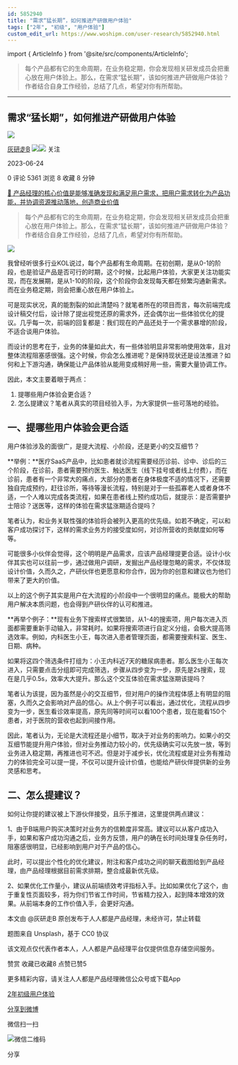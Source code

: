 ```yaml
---
id: 5852940
title: "需求“猛长期”，如何推进产研做用户体验"
tags: ["2年", "初级", "用户体验"]
custom_edit_url: https://www.woshipm.com/user-research/5852940.html
---
```

import { ArticleInfo } from '@site/src/components/ArticleInfo';

<ArticleInfo
    author="灰研走B"
    authorLink="https://www.woshipm.com/u/1505024"
    published="2023-06-24"
    views={5361}
    comments={0}
    collects={8}
/>

> 每个产品都有它的生命周期，在业务稳定期，你会发现相关研发成员会把重心放在用户体验上。那么，在需求“猛长期”，该如何推进产研做用户体验？作者结合自身工作经验，总结了几点，希望对你有所帮助。

---

## 需求“猛长期”，如何推进产研做用户体验

[![](https://static.woshipm.com/view/woshipm_api_def_20230314181742_3879.jpeg?imageView2/1/w/72/h/72/q/100)](https://www.woshipm.com/u/1505024)

[灰研走B](https://www.woshipm.com/u/1505024) ![](https://static.woshipm.com/tag/1121_1@2x.png)![](https://static.woshipm.com/tag/2105_1@2x.png) 关注

2023-06-24

0 评论 5361 浏览 8 收藏 8 分钟

[🔗 产品经理的核心价值是能够准确发现和满足用户需求，把用户需求转化为产品功能，并协调资源推动落地，创造商业价值](https://ke.qidianla.com/courses/90pm)

> 每个产品都有它的生命周期，在业务稳定期，你会发现相关研发成员会把重心放在用户体验上。那么，在需求“猛长期”，该如何推进产研做用户体验？作者结合自身工作经验，总结了几点，希望对你有所帮助。

![](https://image.woshipm.com/2023/04/14/a1a134d4-da9e-11ed-9b82-00163e0b5ff3.png)

我曾经听很多行业KOL说过，每个产品都有生命周期。在初创期，是从0-1的阶段，也是验证产品是否可行的时期，这个时候，比起用户体验，大家更关注功能实现，而在发展期，是从1-10的阶段，这个阶段你会发现每天都在频繁沟通新需求。而在业务稳定期，则会把重心放在用户体验上。

可是现实状况，真的能割裂的如此清楚吗？就笔者所在的项目而言，每次前端完成设计稿交付后，设计除了提出视觉还原的需求外，还会偶尔出一些体验优化的提议。几乎每一次，前端的回复都是：我们现在的产品还处于一个需求暴增的阶段，不适合谈用户体验。

而设计的思考在于，业务的体量如此大，有一些体验明显非常影响使用效率，且对整体流程阻塞感很强。这个时候，你会怎么推进呢？是保持现状还是设法推进？如何和上下游沟通，确保能让产品体验从能用变成稍好用一些，需要大量协调工作。

因此，本文主要着眼于两点：

1.  提哪些用户体验会更合适？
2.  怎么提建议？笔者从真实的项目经验入手，为大家提供一些可落地的经验。

## 一、提哪些用户体验会更合适

用户体验涉及的面很广，是提大流程、小阶段，还是更小的交互细节？

**举例：**医疗SaaS产品中，比如患者就诊流程需要经历诊前、诊中、诊后的三个阶段，在诊前，患者需要预约医生、触达医生（线下挂号或者线上付费），而在诊前，患者有一个非常大的痛点，大部分的患者在身体极度不适的情况下，还需要独自完成预约，赶往诊所，等待等漫长流程，特别是对于一些孤寡老人或者身体不适，一个人难以完成各类流程，如果在患者线上预约成功后，就提示：是否需要护士陪诊？送医等，这样的体验在需求猛涨期适合提吗？

笔者认为，和业务关联性强的体验将会被列入更高的优先级。如若不确定，可以和客户成功探讨下，这样的需求业务方的接受度如何，对诊所营收的贡献度如何等等。

可能很多小伙伴会觉得，这个明明是产品需求，应该产品经理提更合适。设计小伙伴其实也可以往前一步，通过做用户调研，发掘出产品经理忽略的需求，不仅体现设计价值，久而久之，产研伙伴也更愿意和你合作，因为你的创意和建议也为他们带来了更大的价值。

以上的这个例子其实是用户在大流程的小阶段中一个很明显的痛点。能极大的帮助用户解决本质问题，也会得到产研伙伴的认可和推进。

**再举个例子：**现有业务下搜索样式很繁琐，从1-4的搜索项，用户每次进入页面都需要重新手动输入，非常耗时。如果将搜索项进行自定义分组，会极大提高筛选效率。例如，内科医生小王，每次进入患者管理页面，都需要搜索科室、医生、日期、病种。

如果将这四个筛选条件打组为：小王内科近7天的糖尿病患者。那么医生小王每次进入，只需要点击分组即可完成筛选，步骤从四步变为一步，原先是2s搜索，现在是几乎0.5s，效率大大提升。那么这个交互体验在需求猛涨期该提吗？

笔者认为该提，因为虽然是小的交互细节，但对用户的操作流程体感上有明显的阻塞，久而久之会影响对产品的信心。从上个例子可以看出，通过优化，流程从四步变为一步，医生看诊效率提高，原先同等时间可以看100个患者，现在能看150个患者，对于医院的营收也起到间接作用。

因此，笔者认为，无论是大流程还是小细节，取决于对业务的影响力。如果小的交互细节能提升用户体验，但对业务推动力较小的，优先级确实可以先放一放，等到业务进入稳定期，再推进也可不迟。但是对于减步长，优化流程或是对业务有推动力的体验完全可以提一提，不仅可以提升设计价值，也能给产研伙伴提供新的业务灵感和思考。

## 二、怎么提建议？

如何让你提的建议被上下游伙伴接受，且乐于推进，这里提供两点建议：

1、由于B端用户购买决策时对业务方的信赖度非常高。建议可以从客户成功入手，如果和客户成功沟通之后，业务方反馈，用户的确在长时间处理复杂任务时，阻塞感很明显，已经影响到用户对于产品的信心。

此时，可以提出个性化的优化建议，附注和客户成功之间的聊天截图给到产品经理，由产品经理根据目前需求排期，整合成最新优先级。

2、如果优化工作量小，建议从前端绩效考评指标入手。比如如果优化了这个，由于重复性页面较多，将为你们节省工作时间，节省精力投入，起到降本增效的效果。从前端本身的工作价值入手，会更好沟通。

本文由 @灰研走B 原创发布于人人都是产品经理，未经许可，禁止转载

题图来自 Unsplash，基于 CC0 协议

该文观点仅代表作者本人，人人都是产品经理平台仅提供信息存储空间服务。

赞赏 收藏已收藏8 点赞已赞5

更多精彩内容，请关注人人都是产品经理微信公众号或下载App

[2年](https://www.woshipm.com/tag/2%e5%b9%b4)[初级](https://www.woshipm.com/tag/%e5%88%9d%e7%ba%a7)[用户体验](https://www.woshipm.com/tag/ue)

[分享到微博](https://service.weibo.com/share/share.php?appkey=2775287854&title=需求“猛长期”，如何推进产研做用户体验&url=https://www.woshipm.com/user-research/5852940.html&pic=https://image.woshipm.com/2023/04/14/a1a134d4-da9e-11ed-9b82-00163e0b5ff3.png)

微信扫一扫

![微信二维码](https://api.pwmqr.com/qrcode/create/?url=https://www.woshipm.com/user-research/5852940.html)

分享
